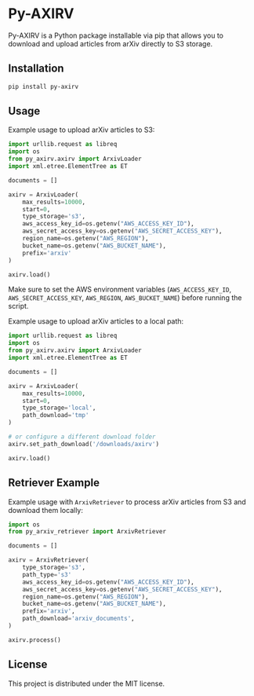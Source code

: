 # Py-AXIRV

Py-AXIRV is a Python package installable via pip that allows you to download and upload articles from arXiv directly to S3 storage.

## Installation

```bash
pip install py-axirv
```

## Usage

Example usage to upload arXiv articles to S3:

```python
import urllib.request as libreq
import os
from py_axirv.axirv import ArxivLoader
import xml.etree.ElementTree as ET

documents = []

axirv = ArxivLoader(
    max_results=10000,
    start=0,
    type_storage='s3',
    aws_access_key_id=os.getenv("AWS_ACCESS_KEY_ID"),
    aws_secret_access_key=os.getenv("AWS_SECRET_ACCESS_KEY"),
    region_name=os.getenv("AWS_REGION"),
    bucket_name=os.getenv("AWS_BUCKET_NAME"),
    prefix='arxiv'
)

axirv.load()
```

Make sure to set the AWS environment variables (`AWS_ACCESS_KEY_ID`, `AWS_SECRET_ACCESS_KEY`, `AWS_REGION`, `AWS_BUCKET_NAME`) before running the script.

Example usage to upload arXiv articles to a local path:

```python
import urllib.request as libreq
import os
from py_axirv.axirv import ArxivLoader
import xml.etree.ElementTree as ET

documents = []

axirv = ArxivLoader(
    max_results=10000,
    start=0,
    type_storage='local',
    path_download='tmp'
)

# or configure a different download folder
axirv.set_path_download('/downloads/axirv')

axirv.load()
```

## Retriever Example

Example usage with `ArxivRetriever` to process arXiv articles from S3 and download them locally:

```python
import os
from py_arxiv_retriever import ArxivRetriever

documents = []

axirv = ArxivRetriever(
    type_storage='s3',
    path_type='s3'
    aws_access_key_id=os.getenv("AWS_ACCESS_KEY_ID"),
    aws_secret_access_key=os.getenv("AWS_SECRET_ACCESS_KEY"),
    region_name=os.getenv("AWS_REGION"),
    bucket_name=os.getenv("AWS_BUCKET_NAME"),
    prefix='arxiv',
    path_download='arxiv_documents',
)

axirv.process()
```

## License

This project is distributed under the MIT license.